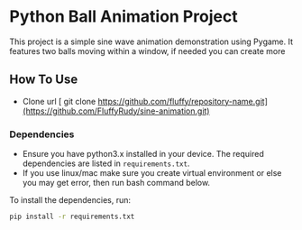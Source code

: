 # Python Ball Animation Project

This project is a simple sine wave animation demonstration using Pygame. It features two balls moving within a window, if needed you can create more


## How To Use

- Clone url [ git clone https://github.com/fluffy/repository-name.git](https://github.com/FluffyRudy/sine-animation.git)

### Dependencies

- Ensure you have python3.x installed in your device. The required dependencies are listed in `requirements.txt`.
- If you use linux/mac make sure you create virtual environment or else you may get error, then run bash command below.

To install the dependencies, run:

```bash
pip install -r requirements.txt
```
